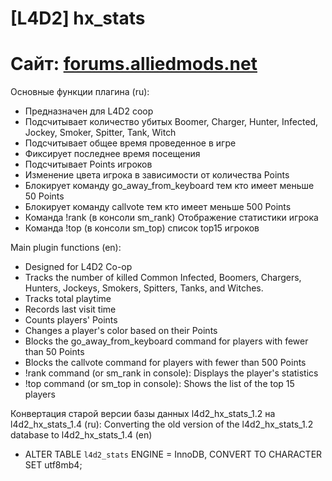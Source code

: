 # [L4D2] hx_stats
Сайт: [forums.alliedmods.net](https://forums.alliedmods.net/showthread.php?t=298535)
===========

Основные функции плагина (ru):
* Предназначен для L4D2 coop
* Подсчитывает количество убитых Boomer, Charger, Hunter, Infected, Jockey, Smoker, Spitter, Tank, Witch
* Подсчитывает общее время проведенное в игре
* Фиксирует последнее время посещения
* Подсчитывает Points игроков
* Изменение цвета игрока в зависимости от количества Points
* Блокирует команду go_away_from_keyboard тем кто имеет меньше 50 Points
* Блокирует команду callvote тем кто имеет меньше 500 Points
* Команда !rank (в консоли sm_rank) Отображение статистики игрока
* Команда !top (в консоли sm_top) список top15 игроков

Main plugin functions (en):
* Designed for L4D2 Co-op
* Tracks the number of killed Common Infected, Boomers, Chargers, Hunters, Jockeys, Smokers, Spitters, Tanks, and Witches.
* Tracks total playtime
* Records last visit time
* Counts players' Points
* Changes a player's color based on their Points
* Blocks the go_away_from_keyboard command for players with fewer than 50 Points
* Blocks the callvote command for players with fewer than 500 Points
* !rank command (or sm_rank in console): Displays the player's statistics
* !top command (or sm_top in console): Shows the list of the top 15 players

Конвертация старой версии базы данных l4d2_hx_stats_1.2 на l4d2_hx_stats_1.4 (ru):
Converting the old version of the l4d2_hx_stats_1.2 database to l4d2_hx_stats_1.4 (en)
* ALTER TABLE `l4d2_stats` ENGINE = InnoDB, CONVERT TO CHARACTER SET utf8mb4;
